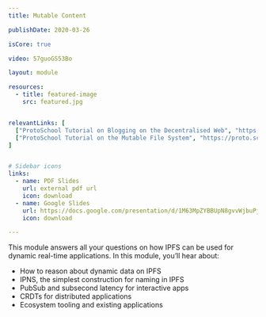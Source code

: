 ```yaml
---
title: Mutable Content

publishDate: 2020-03-26

isCore: true

video: 57guoGS53Bo

layout: module

resources:
  - title: featured-image
    src: featured.jpg


relevantLinks: [
  ["ProtoSchool Tutorial on Blogging on the Decentralised Web", "https://proto.school/blog"],
  ["ProtoSchool Tutorial on the Mutable File System", "https://proto.school/mutable-file-system"]
]


# Sidebar icons
links:
  - name: PDF Slides
    url: external pdf url
    icon: download
  - name: Google Slides
    url: https://docs.google.com/presentation/d/1M63MpZYBBUpN8gvvWjbuPjaeny3aFBb5Hdzx-mr2yIw/edit?usp=sharing
    icon: download

---
```


This module answers all your questions on how IPFS can be used for dynamic real-time applications. In this module, you’ll hear about:

  - How to reason about dynamic data on IPFS
  - IPNS, the simplest construction for naming in IPFS
  - PubSub and subsecond latency for interactive apps
  - CRDTs for distributed applications
  - Ecosystem tooling and existing applications

<!--more-->
